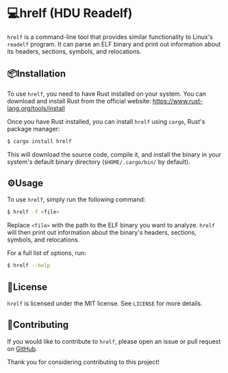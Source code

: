 # 💻hrelf (HDU Readelf)

`hrelf` is a command-line tool that provides similar functionality to Linux's `readelf` program. It can parse an ELF binary and print out information about its headers, sections, symbols, and relocations.

## 📦Installation

To use `hrelf`, you need to have Rust installed on your system. You can download and install Rust from the official website: https://www.rust-lang.org/tools/install

Once you have Rust installed, you can install `hrelf` using `cargo`, Rust's package manager:

```sh
$ cargo install hrelf
```

This will download the source code, compile it, and install the binary in your system's default binary directory (`$HOME/.cargo/bin/` by default).

## ⚙️Usage

To use `hrelf`, simply run the following command:

```sh
$ hrelf -f <file>
```

Replace `<file>` with the path to the ELF binary you want to analyze. `hrelf` will then print out information about the binary's headers, sections, symbols, and relocations.

For a full list of options, run:

```sh
$ hrelf --help
```

## 📜License

`hrelf` is licensed under the MIT license. See `LICENSE` for more details.

## 🤝Contributing

If you would like to contribute to `hrelf`, please open an issue or pull request on [GitHub](https://github.com/your-github-username/hrelf). 

Thank you for considering contributing to this project!

